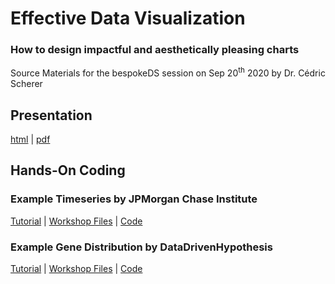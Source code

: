 # Effective Data Visualization
### How to design impactful and aesthetically pleasing charts

Source Materials for the bespokeDS session on Sep 20<sup>th</sup> 2020 by Dr. Cédric Scherer

## Presentation 

[html](https://z3tt.github.io/bespokeDS_EffectiveDataViz/presentation.html) | [pdf](https://z3tt.github.io/bespokeDS_EffectiveDataViz/docs/presentation.pdf)


## Hands-On Coding

### Example Timeseries by JPMorgan Chase Institute

[Tutorial](https://z3tt.github.io/bespokeDS_EffectiveDataViz/docs/workshop_jpm.html) | [Workshop Files](https://github.com/Z3tt/bespokeDS_EffectiveDataViz/blob/master/docs/workshop_jpm.zip) | [Code](https://github.com/Z3tt/bespokeDS_EffectiveDataViz/blob/master/docs/workshop_jpm.Rmd)

### Example Gene Distribution by DataDrivenHypothesis

[Tutorial](https://z3tt.github.io/bespokeDS_EffectiveDataViz/docs/workshop_ddh.html) | [Workshop Files](https://github.com/Z3tt/bespokeDS_EffectiveDataViz/blob/master/docs/workshop_ddh.zip) | [Code](https://github.com/Z3tt/bespokeDS_EffectiveDataViz/blob/master/docs/workshop_ddh.Rmd)
